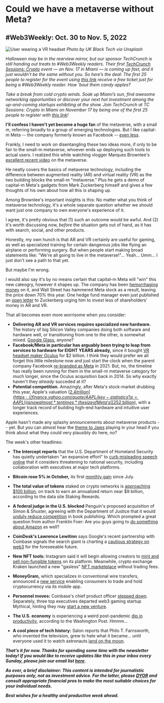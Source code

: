 # Could we have a metaverse without Meta?
## #Web3Weekly: Oct. 30 to Nov. 5, 2022

![User wearing a VR headset](https://images.unsplash.com/photo-1653565685070-660c4cf6c68b?ixlib=rb-4.0.3&ixid=MnwxMjA3fDB8MHxwaG90by1wYWdlfHx8fGVufDB8fHx8&auto=format&fit=crop&w=1471&q=80)
*Photo by UK Black Tech via Unsplash*

*Halloween may be in the rearview mirror, but our sponsor TechCrunch is still handing out treats to #Web3Weekly readers. Their first [TechCrunch Sessions: Crypto](https://techcrunch.com/events/tc-sessions-crypto-2022/?promo=w3wmiami&display=true) event — on Nov. 17 in Miami — is coming up fast, and it just wouldn't be the same without you. So here’s the deal: The first 25 people to register for the event using [this link](https://techcrunch.com/events/tc-sessions-crypto-2022/?promo=w3wmiami&display=true) receive a free ticket just for being a #Web3Weekly reader. How 'bout them candy apples?*

*Take a break from cold crypto winds. Soak up Miami’s sun, find awesome networking opportunities or discover your next hot investment among the up-and-coming startups exhibiting at the show. Join TechCrunch at TC Sessions: Crypto in Miami on November 17 by being one of the first 25 people to register with [this link](https://techcrunch.com/events/tc-sessions-crypto-2022/?promo=w3wmiami&display=true)!*

**I'll confess I haven't yet become a huge fan** of the metaverse,  with a small m, referring broadly to a group of emerging technologies. But I like capital-m Meta -- the company formerly known as Facebook -- [even less](https://peteramckay.medium.com/whatever-they-call-it-facebook-will-still-suck-b167e64d8ec).

Frankly, I need to work on disentangling these two ideas more, if only to be fair to the small-m metaverse, whoever ends up deploying such tools to actual users. I realized this while watching vlogger Marques Brownlee's [excellent recent video](https://www.youtube.com/watch?v=CqkhjL3WvWQ) on the metaverse.

He neatly covers the basics of metaverse technology, including the difference between augmented reality (AR) and virtual reality (VR) as the two building blocks the small-m "metaverse." Plus he gets a demo of capital-m Meta's gadgets from Mark Zuckerberg himself and gives a few thoughts of his own about how all this is shaping up.

Among Brownlee's important insights is this: No matter what you think of metaverse technology, it's a whole separate question whether we should want just one company to own everyone's experience of it.

I agree, it's pretty obvious that (1) such an outcome would be awful. And (2) it's worth discussing now, *before* the situation gets out of hand, as it has with search, social, and other products.

Honestly, my own hunch is that AR and VR certainly are useful for gaming, as well as specialized training for certain dangerous jobs like flying an airplane or performing surgery. But when people start making broad statements like: "We're all going to live in the metaverse!"... Yeah... Umm... I just don't see a path to that yet.

But maybe I'm wrong.

I would also say it's by no means certain that capital-m Meta will "win" this new cateogry, however it shapes up. The company has been [hemorrhaging money](https://decrypt.co/112952/metas-metaverse-division-reports-3-67-billion-quarterly-loss) on it, and Wall Street has hammered Meta stock as a result, leaving the price down 70% this year. <!-- Update sunday--> One hedge fund manager even just published an [open letter](https://medium.com/@alt.cap/time-to-get-fit-an-open-letter-from-altimeter-to-mark-zuckerberg-and-the-meta-board-of-392d94e80a18) to Zuckerberg urging him to invest less of shareholders' money in AR and VR.

That all becomes even more worrisome when you consider:

- **Delivering AR and VR services requires specialized new hardware.** The history of big Silicon Valley companies doing both software and hardware well, or transitioning from one to the other, is somewhat mixed. [Google Glass](https://www.slashgear.com/1057796/the-fascinating-true-story-behind-the-failure-of-google-glass/), anyone?
- **Facebook/Meta in particular has arguably been trying to leap from services to hardware for EIGHT YEARS already,** since it bought [VR headset maker Oculus](https://about.fb.com/news/2014/03/facebook-to-acquire-oculus/) for $2 billion. I think they would prefer we all forget this little milestone now and just start the clock when the parent company Facebook [re-branded as Meta](https://about.fb.com/news/2021/10/facebook-company-is-now-meta/) in 2021. But, no, the timeline has really been running for them in the small-m metaverse category for much longer, since the Oculus acquisition back in 2014. So why exactly haven't they *already* succeded at it?  
- **Potential competition.** Amazingly, after Meta's stock-market drubbing this year, Apple's valuation ([$2.4 trillion](https://finance.yahoo.com/quote/AAPL/key-statistics?p=AAPL)) is now almost *ten times* the size of Meta's ([$252 billion](https://finance.yahoo.com/quote/META/key-statistics?p=META)), with a longer track record of building high-end hardware and intuitive user experiences. <!-- Update on Sunday -->

Apple hasn't made any splashy announcements about metaverse products -- yet. But you can almost hear the [theme to Jaws](https://www.youtube.com/watch?v=BX3bN5YeiQs) playing in your head if you think about what they could very plausibly do here, no?

The week's other headlines:

- **The Intercept reports** that the U.S. Department of Homeland Security has quietly undertaken "an expansive effort" to [curb misleading speech online](https://theintercept.com/2022/10/31/social-media-disinformation-dhs/) that it considers threatening to national security, including collaboration with executives at major tech platforms.

- **Bitcoin rose 5% in October,** its first [monthly gain](https://finance.yahoo.com/quote/BTC-USD/history?period1=1664496000&period2=1667174400&interval=1d&filter=history&frequency=1d&includeAdjustedClose=true) since July. <!-- Need link -->

- **The total value of tokens** staked on crypto networks is [approaching $100 billion](https://twitter.com/StakingRewards/status/1587037920107675650), on track to earn an annualized return near $9 billion, according to the data site Staking Rewards.

- **A federal judge in the U.S. blocked** Penguin's proposed acquisition of Simon & Shuster, agreeing with the Department of Justice that it would [unduly reduce competition](https://twitter.com/WSJ/status/1587221989797892098) in book publishing. Which prompted a great question from author Franklin Foer: Are you guys going to [do something about Amazon](https://www.theatlantic.com/ideas/archive/2022/11/penguin-random-house-amazon-doj/671973/) as well?

- **CoinDesk's Lawrence Lewitinn** says Google's recent partnership with Coinbase signals the search giant is charting a [cautious strategy on web3](https://www.coindesk.com/layer2/2022/11/03/coinbase-deal-shows-google-is-committed-to-crypto-how-much-depends-on-whom-you-ask/) for the foreseeable future.

<!-- Possible, but needs an update as of Sunday. Situation evolving... GALA hack: https://www.coindesk.com/markets/2022/11/03/1b-crypto-hack-fears-spur-20-gala-plunge-but-firm-implies-it-attacked-itself-as-a-safeguard/ -->

- **New NFT tools:** Instagram said it will begin allowing creators to [mint and sell non-fungible tokens](https://www.coindesk.com/web3/2022/11/02/instagram-users-will-soon-be-able-to-mint-and-sell-nfts/) on its platform. Meanwhile, crypto exchange Kraken launched a new "gasless" [NFT marketplace](https://www.coindesk.com/web3/2022/11/03/crypto-exchange-kraken-opens-waitlist-for-gasless-nft-marketplace/) without trading fees.

- **MoneyGram,** which specializes in conventional wire transfers, announced a [new service](https://www.prnewswire.com/news-releases/moneygram-introduces-new-crypto-service-enabling-customers-to-buy-sell-and-hold-cryptocurrency-via-the-moneygram-app-301664682.html) enabling consumers to trade and hold cryptocurrency via its mobile app.

- **Personnel moves:** Coinbase's chief product officer [stepped down](https://www.theblock.co/post/182404/coinbase-cpo-departs-as-exchange-restructures-product-team). Separately, three top executives departed web3 gaming startup Mythical, hinting they may [start a new venture](https://www.coindesk.com/web3/2022/11/03/web3-gaming-developer-mythical-games-loses-3-top-executives/).

- **The U.S. economy** is experiencing a weird post-pandemic [dip in productivity](https://www.washingtonpost.com/business/2022/10/31/productivity-down-employers-worried-recession/), according to the Washington Post. Hmmm...

- **A cool piece of tech history:** Salon reports that Philo T. Farnsworth, who invented the television, grew to hate what it became... until everyone used it to watch astronauts [land on the moon](https://www.salon.com/2022/09/24/the-father-of-television-grew-to-hate-his-own-invention--until-one-miraculous-day/).

_**That’s it for now. Thanks for spending some time with the newsletter today! If you would like to receive updates like this in your inbox every Sunday, please join our email list [here](https://w3w.news).**_ <!-- Be sure to delete that last line for copy going out to existing email subscribers, of course. -->

_**As ever, a brief disclaimer: This content is intended for journalistic purposes only, not as investment advice. For the latter, please [DYOR](https://www.google.com/search?q=DYOR&sxsrf=ALiCzsbQdCxZ0zVRVuYN5L2c-89lO7I5cw%3A1663013827193&source=hp&ei=w5MfY5f5BrylptQPrba9uAo&iflsig=AJiK0e8AAAAAYx-h08-1Cfk2JUZBncAoNuCZfyyt_eDY&ved=0ahUKEwjX5q-jiZD6AhW8kokEHS1bD6cQ4dUDCAk&uact=5&oq=DYOR&gs_lcp=Cgdnd3Mtd2l6EAMyCAgAEIAEELEDMgsIABCABBCxAxCLAzIICAAQgAQQiwMyCAgAEIAEEIsDMggIABCABBCLAzIICAAQgAQQiwMyCggAEIAEEAoQiwMyBQgAEIAEMgUIABCABDIFCAAQgAQ6BAgjECc6CAguELEDEIMBOhEILhCABBCxAxCDARDHARDRAzoLCAAQgAQQsQMQgwE6CAgAELEDEIMBOgsILhCABBCxAxCDAToECAAQA1AAWLEEYJkGaABwAHgBgAHaAYgB2wOSAQUyLjEuMZgBAKABAbgBAQ&sclient=gws-wiz) and consult appropriate financial pros to make the most suitable choices for your individual needs.**_

_**Best wishes for a healthy and productive week ahead.**_  
